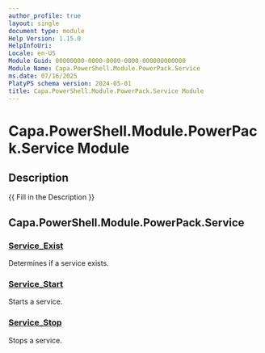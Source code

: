 ```yaml
---
author_profile: true
layout: single
document type: module
Help Version: 1.15.0
HelpInfoUri: 
Locale: en-US
Module Guid: 00000000-0000-0000-0000-000000000000
Module Name: Capa.PowerShell.Module.PowerPack.Service
ms.date: 07/16/2025
PlatyPS schema version: 2024-05-01
title: Capa.PowerShell.Module.PowerPack.Service Module
---
```


# Capa.PowerShell.Module.PowerPack.Service Module

## Description

{{ Fill in the Description }}

## Capa.PowerShell.Module.PowerPack.Service

### [Service_Exist](Service_Exist.md)

Determines if a service exists.

### [Service_Start](Service_Start.md)

Starts a service.

### [Service_Stop](Service_Stop.md)

Stops a service.

